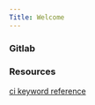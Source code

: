 ```yaml
---
Title: Welcome
---
```

### Gitlab

### Resources
[ci keyword reference](https://docs.gitlab.com/ee/ci/yaml/#common-if-clauses-for-rules)
